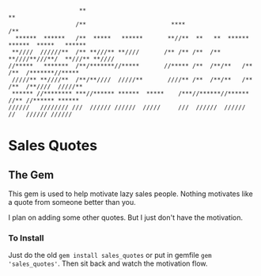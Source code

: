 ```
                    **                                                  **                  
                   /**                        ****                     /**                  
  ******  ******   /**  *****   ******       **//**  **   **  ******  ******  *****   ******
 **////  //////**  /** **///** **////       /** /** /**  /** **////**///**/  **///** **//// 
//*****   *******  /**/*******//*****       //***** /**  /**/**   /**  /**  /*******//***** 
 /////** **////**  /**/**////  /////**       ////** /**  /**/**   /**  /**  /**////  /////**
 ****** //******** ***//****** ******  *****    /***//******//******   //** //****** ****** 
//////   //////// ///  ////// //////  /////     ///  //////  //////     //   ////// //////  
```

# Sales Quotes
## The Gem

This gem is used to help motivate lazy sales people. Nothing motivates like a quote from someone better than you.

I plan on adding some other quotes. But I just don't have the motivation.

### To Install
Just do the old `gem install sales_quotes` or put in gemfile `gem 'sales_quotes'`. Then sit back and watch the motivation flow.
